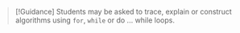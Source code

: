 > [!Guidance]
> Students may be asked to trace, explain or construct algorithms using `for`, `while` or do ... while loops.
